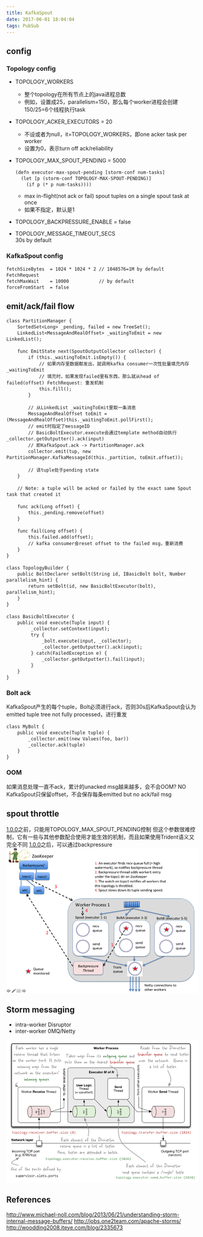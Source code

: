 ```yaml
---
title: KafkaSpout
date: 2017-06-01 18:04:04
tags: PubSub
---
```


## config

### Topology config

- TOPOLOGY_WORKERS
  - 整个topology在所有节点上的java进程总数
  - 例如，设置成25，parallelism=150，那么每个worker进程会创建150/25=6个线程执行task
- TOPOLOGY_ACKER_EXECUTORS = 20
  - 不设或者为null，it=TOPOLOGY_WORKERS，即one acker task per worker
  - 设置为0，表示turn off ack/reliability
- TOPOLOGY_MAX_SPOUT_PENDING = 5000 
  ```
  (defn executor-max-spout-pending [storm-conf num-tasks]
    (let [p (storm-conf TOPOLOGY-MAX-SPOUT-PENDING)]
      (if p (* p num-tasks))))
  ```
  - max in-flight(not ack or fail) spout tuples on a single spout task at once
  - 如果不指定，默认是1

- TOPOLOGY_BACKPRESSURE_ENABLE = false
- TOPOLOGY_MESSAGE_TIMEOUT_SECS     
  30s by default

### KafkaSpout config

```
fetchSizeBytes  = 1024 * 1024 * 2 // 1048576=1M by default FetchRequest
fetchMaxWait    = 10000           // by default
forceFromStart  = false
```

## emit/ack/fail flow

```
class PartitionManager {
    SortedSet<Long> _pending, failed = new TreeSet();
    LinkedList<MessageAndRealOffset> _waitingToEmit = new LinkedList();

    func EmitState next(SpoutOutputCollector collector) {
        if (this._waitingToEmit.isEmpty()) {
            // 如果内存里数据都发出，就调用kafka consumer一次性批量填充内存_waitingToEmit
            // 填充时，如果发现failed里有东西，那么就从head of failed(offset) FetchRequest: 重发机制
            this.fill();
        }

        // 从LinkedList _waitingToEmit里取一条消息
        MessageAndRealOffset toEmit = (MessageAndRealOffset)this._waitingToEmit.pollFirst();
        // emit时指定了messageID
        // BasicBoltExecutor.execute会通过template method自动执行_collector.getOutputter().ack(input)
        // 即KafkaSpout.ack -> PartitionManager.ack
        collector.emit(tup, new PartitionManager.KafkaMessageId(this._partition, toEmit.offset));

        // 该tuple处于pending state
    }

    // Note: a tuple will be acked or failed by the exact same Spout task that created it

    func ack(Long offset) {
        this._pending.remove(offset)
    }

    func fail(Long offset) {
        this.failed.add(offset);
        // kafka consumer会reset offset to the failed msg，重新消费
    }
}

class TopologyBuilder {
    public BoltDeclarer setBolt(String id, IBasicBolt bolt, Number parallelism_hint) {
        return setBolt(id, new BasicBoltExecutor(bolt), parallelism_hint);
    }
}

class BasicBoltExecutor {
    public void execute(Tuple input) {
         _collector.setContext(input);
         try {
             _bolt.execute(input, _collector);
             _collector.getOutputter().ack(input);
         } catch(FailedException e) {
             _collector.getOutputter().fail(input);
         }
    }
}
```

### Bolt ack

KafkaSpout产生的每个tuple，Bolt必须进行ack，否则30s后KafkaSpout会认为emitted tuple tree not fully processed，进行重发
```
class MyBolt {
    public void execute(Tuple tuple) {
        _collector.emit(new Values(foo, bar))
        _collector.ack(tuple)
    }
}
```

### OOM

如果消息处理一直不ack，累计的unacked msg越来越多，会不会OOM?
NO
KafkaSpout只保留offset，不会保存每条emitted but no ack/fail msg

## spout throttle

[1.0.0](http://storm.apache.org/2016/04/12/storm100-released.html)之前，只能用TOPOLOGY_MAX_SPOUT_PENDING控制
但这个参数很难控制，它有一些与其他参数配合使用才能生效的机制，而且如果使用Trident语义又完全不同
[1.0.0](http://storm.apache.org/2016/04/12/storm100-released.html)之后，可以通过backpressure
![backpressure](https://github.com/funkygao/blogassets/blob/master/img/backpressure.png?raw=true)

## Storm messaging

- intra-worker
  Disruptor
- inter-worker
  0MQ/Netty

![storm messaing](https://github.com/funkygao/blogassets/blob/master/img/storm-internal-message-queues.png?raw=true)

## References

http://www.michael-noll.com/blog/2013/06/21/understanding-storm-internal-message-buffers/
http://jobs.one2team.com/apache-storms/
http://woodding2008.iteye.com/blog/2335673
